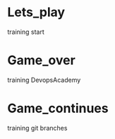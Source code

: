 # Lets_play
training start
# Game_over
training DevopsAcademy
# Game_continues
training git branches